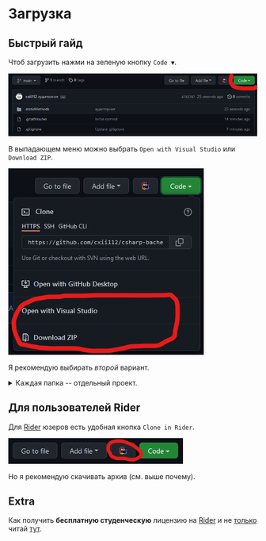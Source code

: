 # Загрузка
## Быстрый гайд
Чтоб загрузить нажми на зеленую кнопку `Code ▼`.

![Загрузка архива][pic1]

В выпадающем меню можно выбрать `Open with Visual Studio` или `Download ZIP`.

![Выбор варианта загрузки][pic2]

Я рекомендую выбирать *второй* вариант.
<details>
  <summary>
    Каждая папка -- отдельный проект.
  </summary>
  Т.е. можно открыть папку в MSVisual или Rider и все должно собраться, можно дабл-клик на <code>.sln</code> файл. IDE сама его откроет, и подтянет настройки. Если открыть целиком всю папку<code>csharp-bachelor-2</code>, скорее всего возникнет конфликт, между проектами (не проверял).
</details>

## Для пользователей Rider
Для [Rider][rider] юзеров есть удобная кнопка `Clone in Rider`.

![Закрузка через Rider][pic3]

Но я рекомендую скачивать архив (см. выше почему).

## Extra
Как получить **бесплатную студенческую** лицензию на [Rider][rider] и не [только][features] читай [тут][guide].


[pic1]: ./sources/download.png
[pic2]: ./sources/download-2.png
[pic3]: ./sources/download-3.png

[rider]: https://www.jetbrains.com/rider/
[features]: https://www.jetbrains.com/community/education/#students/faq
[guide]: ./educational-license.md